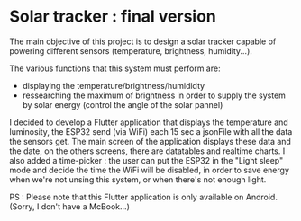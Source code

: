 # Solar tracker : final version

The main objective of this project is to design a solar tracker capable of powering different sensors (temperature, brightness, humidity...).

The various functions that this system must perform are:
  - displaying the temperature/brightness/humididty
  - ressearching the maximum of brightness in order to supply the system by solar energy (control the angle of the solar pannel)


I decided to develop a Flutter application that displays the temperature and luminosity, the ESP32 send (via WiFi) each 15 sec a jsonFile with all the data the sensors get.
The main screen of the application displays these data and the date, on the others screens, there are datatables and realtime charts.
I also added a time-picker : the user can put the ESP32 in the "Light sleep" mode and decide the time the WiFi will be disabled, in order to save energy when we're not unsing this system, or when there's not enough light.

PS : Please note that this Flutter application is only available on Android. (Sorry, I don't have a McBook...) 
